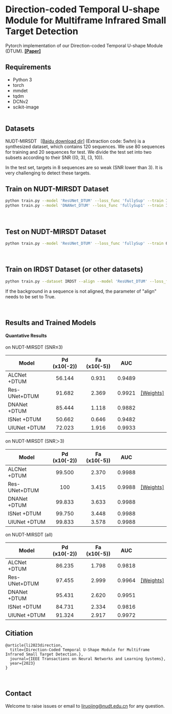 # Direction-coded Temporal U-shape Module for Multiframe Infrared Small Target Detection

Pytorch implementation of our Direction-coded Temporal U-shape Module (DTUM).&nbsp;[**[Paper]**](https://ieeexplore.ieee.org/stamp/stamp.jsp?tp=&arnumber=10321723)


## Requirements
- Python 3
- torch
- mmdet
- tqdm
- DCNv2
- scikit-image
<br><br>

## Datasets

NUDT-MIRSDT &nbsp; [[Baidu download dir]](https://pan.baidu.com/s/1pSN350eurMafLiHBQBnrPA?pwd=5whn) (Extraction code: 5whn)
is a synthesized dataset, which contains 120 sequences. We use 80 sequences for training and 20 sequences for test.
We divide the test set into two subsets according to their SNR ((0, 3], (3, 10)).

In the test set, targets in 8 sequences are so weak (SNR lower than 3). It is very challenging to detect these targets.


## Train on NUDT-MIRSDT Dataset
```bash
python train.py --model 'ResUNet_DTUM' --loss_func 'fullySup' --train 1 --test 0 --fullySupervised True
python train.py --model 'DNANet_DTUM' --loss_func 'fullySup1' --train 1 --test 0 --fullySupervised True --SpatialDeepSup False
```
<br>


## Test on NUDT-MIRSDT Dataset
```bash
python train.py --model 'ResUNet_DTUM' --loss_func 'fullySup' --train 0 --test 1 --pth_path [trained model path]
```
<br>


## Train on IRDST Dataset (or other datasets)
```bash
python train.py --dataset IRDST --align --model 'ResUNet_DTUM' --loss_func 'fullySup' --train 1 --test 0 --fullySupervised True
```
If the background in a sequence is not aligned, the parameter of "align" needs to be set to True.

<br>


## Results and Trained Models

#### Quantative Results 

on NUDT-MIRSDT (SNR≤3)

| Model         | Pd (x10(-2))|  Fa (x10(-5)) | AUC ||
| ------------- |:-------------:|:-----:|:-----:|:-----:|
| ALCNet  +DTUM | 56.144 | 0.931 | 0.9489|
| Res-UNet+DTUM | 91.682 | 2.369 | 0.9921 | [[Weights]](https://github.com/TinaLRJ/Multi-frame-infrared-small-target-detection-DTUM/blob/main/results/ResUNet_DTUM_SpatialDeepSupFalse_fullySup/ResUNet_DTUM.pth) |
| DNANet  +DTUM | 85.444 | 1.118 | 0.9882 |
| ISNet   +DTUM | 50.662 | 0.646 | 0.9482 |
| UIUNet  +DTUM | 72.023 | 1.916 | 0.9933 |


on NUDT-MIRSDT (SNR＞3)

| Model         | Pd (x10(-2))|  Fa (x10(-5)) | AUC ||
| ------------- |:-------------:|:-----:|:-----:|:-----:|
| ALCNet  +DTUM | 99.500 | 2.370 | 0.9988|
| Res-UNet+DTUM | 100    | 3.415 | 0.9988 | [[Weights]](https://github.com/TinaLRJ/Multi-frame-infrared-small-target-detection-DTUM/blob/main/results/ResUNet_DTUM_SpatialDeepSupFalse_fullySup/ResUNet_DTUM.pth) |
| DNANet  +DTUM | 99.833 | 3.633 | 0.9988 |
| ISNet   +DTUM | 99.750 | 3.448 | 0.9988 |
| UIUNet  +DTUM | 99.833 | 3.578 | 0.9988 |


on NUDT-MIRSDT (all)

| Model         | Pd (x10(-2))|  Fa (x10(-5)) | AUC ||
| ------------- |:-------------:|:-----:|:-----:|:-----:|
| ALCNet  +DTUM | 86.235 | 1.798 | 0.9818|
| Res-UNet+DTUM | 97.455 | 2.999 | 0.9964 | [[Weights]](https://github.com/TinaLRJ/Multi-frame-infrared-small-target-detection-DTUM/blob/main/results/ResUNet_DTUM_SpatialDeepSupFalse_fullySup/ResUNet_DTUM.pth) |
| DNANet  +DTUM | 95.431 | 2.620 | 0.9951 |
| ISNet   +DTUM | 84.731 | 2.334 | 0.9816 |
| UIUNet  +DTUM | 91.324 | 2.917 | 0.9972 |

## Citiation
```
@article{li2023direction,
  title={Direction-Coded Temporal U-Shape Module for Multiframe Infrared Small Target Detection.},
  journal={IEEE Transactions on Neural Networks and Learning Systems},
  year={2023}
}
```
<br>

## Contact
Welcome to raise issues or email to [liruojing@nudt.edu.cn](liruojing@nudt.edu.cn) for any question.
